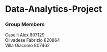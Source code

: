 # Data-Analytics-Project
### Group Members
Caselli Alex 807129 <br />
Olivadese Fabrizio 820864<br />
Villa Giacomo 807462

